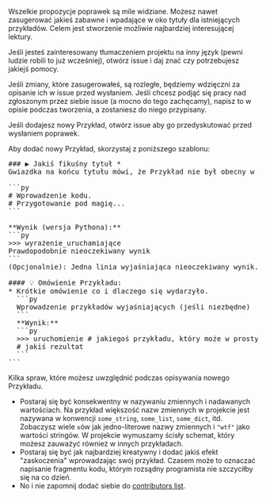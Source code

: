 Wszelkie propozycje poprawek są mile widziane. Możesz nawet zasugerować jakieś zabawne i wpadające w oko tytuły dla istniejących przykładów. Celem jest stworzenie możliwie najbardziej interesującej lektury.

Jeśli jesteś zainteresowany tłumaczeniem projektu na inny język (pewni ludzie robili to już wcześniej), otwórz issue i daj znać czy potrzebujesz jakiejś pomocy.

Jeśli zmiany, które zasugerowałeś, są rozległe, będziemy wdzięczni za opisanie ich w issue przed wysłaniem. Jeśli chcesz podjąć się pracy nad zgłoszonym przez siebie issue (a mocno do tego zachęcamy), napisz to w opisie podczas tworzenia, a zostaniesz do niego przypisany.

Jeśli dodajesz nowy Przykład, otwórz issue aby go przedyskutować przed wysłaniem poprawek.

Aby dodać nowy Przykład, skorzystaj z poniższego szablonu:

<pre>
### ▶ Jakiś fikuśny tytuł *
Gwiazdka na końcu tytułu mówi, że Przykład nie był obecny w ostatnim releasie i został dodany niedawno.

```py
# Wprowadzenie kodu.
# Przygotowanie pod magię...
```

**Wynik (wersja Pythona):**
```py
>>> wyrażenie_uruchamiające
Prawdopodobnie nieoczekiwany wynik
```
(Opcjonalnie): Jedna linia wyjaśniająca nieoczekiwany wynik.

#### 💡 Omówienie Przykładu:
* Krótkie omówienie co i dlaczego się wydarzyło.
  ```py
  Wprowadzenie przykładów wyjaśniających (jeśli niezbędne)
  ```
  **Wynik:**
  ```py
  >>> uruchomienie # jakiegoś przykładu, który może w prosty sposób wytłumaczyć magie
  # jakiś rezultat
  ```
```
</pre>


Kilka spraw, które możesz uwzględnić podczas opisywania nowego Przykładu.

- Postaraj się być konsekwentny w nazywaniu zmiennych i nadawanych wartościach. Na przykład większość nazw zmiennych w
projekcie jest nazywana w konwencji `some_string`, `some_list`, `some_dict`, itd. Zobaczysz wiele `x`ów jak jedno-literowe
nazwy zmiennych i `"wtf"` jako wartości stringów. W projekcie wymuszamy ścisły schemat, który możesz zauważyć również w innych przykładach.
- Postaraj się być jak najbardziej kreatywny i dodać jakiś efekt "zaskoczenia" wprowadzając swój przykład. Czasem może to
oznaczać napisanie fragmentu kodu, którym rozsądny programista nie szczyciłby się na co dzień.
- No i nie zapomnij dodać siebie do [contributors list](/CONTRIBUTING.md).